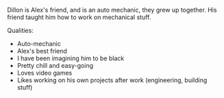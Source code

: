 
Dillon is Alex's friend, and is an auto mechanic, they grew up together.  His friend taught him how to work on mechanical stuff.

Qualities:

* Auto-mechanic
* Alex's best friend
* I have been imagining him to be black
* Pretty chill and easy-going
* Loves video games
* Likes working on his own projects after work (engineering, building stuff)

